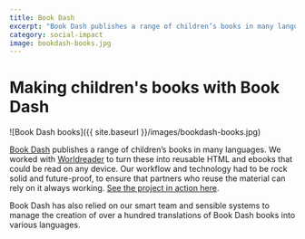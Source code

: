 ```yaml
---
title: Book Dash
excerpt: "Book Dash publishes a range of children’s books in many languages. We worked with Worldreader to turn these into reusable HTML and ebooks that could be read on any device."
category: social-impact
image: bookdash-books.jpg
---
```


# Making children's books with Book Dash

![Book Dash books]({{ site.baseurl }}/images/bookdash-books.jpg)

[Book Dash](http://bookdash.org) publishes a range of children’s books in many languages. We worked with [Worldreader](http://www.worldreader.org/) to turn these into reusable HTML and ebooks that could be read on any device. Our workflow and technology had to be rock solid and future-proof, to ensure that partners who reuse the material can rely on it always working. [See the project in action here](http://bookdash.github.io/bookdash-books/).

Book Dash has also relied on our smart team and sensible systems to manage the creation of over a hundred translations of Book Dash books into various languages.
